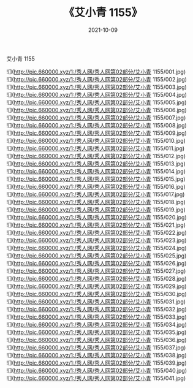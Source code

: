 ﻿---
layout: post
title:  《艾小青 1155》
date:   2021-10-09
img: http://pic.660000.xyz/1:/秀人网/秀人网第02部分/艾小青 1155/000.jpg
categories: [美女, 清纯, 唯美]
---

艾小青 1155

  ![](http://pic.660000.xyz/1:/秀人网/秀人网第02部分/艾小青 1155/001.jpg) <br> ![](http://pic.660000.xyz/1:/秀人网/秀人网第02部分/艾小青 1155/002.jpg) <br> ![](http://pic.660000.xyz/1:/秀人网/秀人网第02部分/艾小青 1155/003.jpg) <br> ![](http://pic.660000.xyz/1:/秀人网/秀人网第02部分/艾小青 1155/004.jpg) <br> ![](http://pic.660000.xyz/1:/秀人网/秀人网第02部分/艾小青 1155/005.jpg) <br> ![](http://pic.660000.xyz/1:/秀人网/秀人网第02部分/艾小青 1155/006.jpg) <br> ![](http://pic.660000.xyz/1:/秀人网/秀人网第02部分/艾小青 1155/007.jpg) <br> ![](http://pic.660000.xyz/1:/秀人网/秀人网第02部分/艾小青 1155/008.jpg) <br> ![](http://pic.660000.xyz/1:/秀人网/秀人网第02部分/艾小青 1155/009.jpg) <br> ![](http://pic.660000.xyz/1:/秀人网/秀人网第02部分/艾小青 1155/010.jpg) <br> ![](http://pic.660000.xyz/1:/秀人网/秀人网第02部分/艾小青 1155/011.jpg) <br> ![](http://pic.660000.xyz/1:/秀人网/秀人网第02部分/艾小青 1155/012.jpg) <br> ![](http://pic.660000.xyz/1:/秀人网/秀人网第02部分/艾小青 1155/013.jpg) <br> ![](http://pic.660000.xyz/1:/秀人网/秀人网第02部分/艾小青 1155/014.jpg) <br> ![](http://pic.660000.xyz/1:/秀人网/秀人网第02部分/艾小青 1155/015.jpg) <br> ![](http://pic.660000.xyz/1:/秀人网/秀人网第02部分/艾小青 1155/016.jpg) <br> ![](http://pic.660000.xyz/1:/秀人网/秀人网第02部分/艾小青 1155/017.jpg) <br> ![](http://pic.660000.xyz/1:/秀人网/秀人网第02部分/艾小青 1155/018.jpg) <br> ![](http://pic.660000.xyz/1:/秀人网/秀人网第02部分/艾小青 1155/019.jpg) <br> ![](http://pic.660000.xyz/1:/秀人网/秀人网第02部分/艾小青 1155/020.jpg) <br> ![](http://pic.660000.xyz/1:/秀人网/秀人网第02部分/艾小青 1155/021.jpg) <br> ![](http://pic.660000.xyz/1:/秀人网/秀人网第02部分/艾小青 1155/022.jpg) <br> ![](http://pic.660000.xyz/1:/秀人网/秀人网第02部分/艾小青 1155/023.jpg) <br> ![](http://pic.660000.xyz/1:/秀人网/秀人网第02部分/艾小青 1155/024.jpg) <br> ![](http://pic.660000.xyz/1:/秀人网/秀人网第02部分/艾小青 1155/025.jpg) <br> ![](http://pic.660000.xyz/1:/秀人网/秀人网第02部分/艾小青 1155/026.jpg) <br> ![](http://pic.660000.xyz/1:/秀人网/秀人网第02部分/艾小青 1155/027.jpg) <br> ![](http://pic.660000.xyz/1:/秀人网/秀人网第02部分/艾小青 1155/028.jpg) <br> ![](http://pic.660000.xyz/1:/秀人网/秀人网第02部分/艾小青 1155/029.jpg) <br> ![](http://pic.660000.xyz/1:/秀人网/秀人网第02部分/艾小青 1155/030.jpg) <br> ![](http://pic.660000.xyz/1:/秀人网/秀人网第02部分/艾小青 1155/031.jpg) <br> ![](http://pic.660000.xyz/1:/秀人网/秀人网第02部分/艾小青 1155/032.jpg) <br> ![](http://pic.660000.xyz/1:/秀人网/秀人网第02部分/艾小青 1155/033.jpg) <br> ![](http://pic.660000.xyz/1:/秀人网/秀人网第02部分/艾小青 1155/034.jpg) <br> ![](http://pic.660000.xyz/1:/秀人网/秀人网第02部分/艾小青 1155/035.jpg) <br> ![](http://pic.660000.xyz/1:/秀人网/秀人网第02部分/艾小青 1155/036.jpg) <br> ![](http://pic.660000.xyz/1:/秀人网/秀人网第02部分/艾小青 1155/037.jpg) <br> ![](http://pic.660000.xyz/1:/秀人网/秀人网第02部分/艾小青 1155/038.jpg) <br> ![](http://pic.660000.xyz/1:/秀人网/秀人网第02部分/艾小青 1155/039.jpg) <br> ![](http://pic.660000.xyz/1:/秀人网/秀人网第02部分/艾小青 1155/040.jpg) <br> ![](http://pic.660000.xyz/1:/秀人网/秀人网第02部分/艾小青 1155/041.jpg) <br>